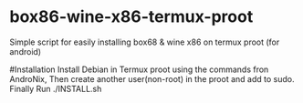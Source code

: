 # box86-wine-x86-termux-proot
Simple script for easily installing box68 &amp; wine x86 on termux proot (for android)

#Installation
Install Debian in Termux proot using the commands fron AndroNix,
Then create another user(non-root) in the proot and add to sudo.
Finally Run ./INSTALL.sh
